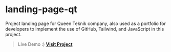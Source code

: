 # landing-page-qt
 Project landing page for Queen Teknik company, also used as a portfolio for developers to implement the use of GitHub, Tailwind, and JavaScript in this project.

> Live Demo :)
**[Visit Project](https://qt.agengari.my.id/)**
